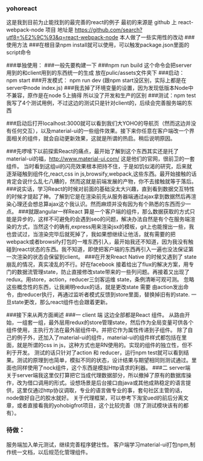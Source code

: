 ### yohoreact
这是我到目前为止能找到的最完善的react的例子
最初的来源是
github 上 react-webpack-node 项目
地址是 https://github.com/search?utf8=%E2%9C%93&q=react-webpack-node
本人做了一些实用性的改动
###使用方法
###在根目录npm install就可以使用，可以触发package.json里面的script命令

###单独使用：
###一般先要构建一下
###npm run build  这个命令会把server用到的和client用到的东西统一的生成
放在pulic/assets文件夹下
###启动： npm start
###开发模式： npm run dev (跟npm start没区别，实际上都是在server中node index.js)
###我去掉了环境变量的设置，因为发现低版本Node中不兼容，原作是在node 5上搞得
所以没了开发和生产的区别
###测试：npm test
我写了4个测试用例，不过这边的测试只是针对client的，后续会完善服务端的东西


###启动后打开localhost:3000就可以看到我们大YOHO的导航页（然而这边并没有任何交互），以及material-ui的一些组件效果。接下来你任意在客户端改一个界面相关的组件，就会自动更新效果，这就是所谓的热启。稍后说明原因。

###先啰嗦下以前探索React的痛点，最开始了解到这个东西其实还是托了material-ui的福，http://www.material-ui.com/ 这是他们的官网，很前卫的一套组件。
当时看到这组ui的闪亮效果根本把持不住，于是如饥似渴的研究，后来就逐渐碰触到组件化,react,css in js,browsify,webpack,这些东西。最开始接触的话肯定会说什么乱七八糟的，然而这就是前端发展的产物，你不去接触就等于落后。
###说实话，学习React的时候对前面的基础没太大兴趣，直到看到数据交互特性的时候才提起了神。了解到它是在渲染前先从服务器端通过ajax拿到数据然后再渲染心理还会想总算ajax这个我认识。然而麻烦并没有因为有个熟悉的东西而少一点。
###就跟angular一样React 算是一个客户端的组件，那么数据获取的方式只能是异步的，这样不可避免的会遇到seo的问题，解决办法自然是有个在服务端渲染的方式，当然这个的确有,express用来渲染jsx的模板，git上也能搜出一些，我也尝试过，当渲染完毕后就死掉了，我如果想继续让他活，就有需要的把webpack或者browsify打包的一堆东西引入，最开始我还不知道，因为我没有触碰到react状态的东西。我不知道，即使把客户端的东西再引入一遍也没法保证第一次渲染的状态会保留到client。
###在开发Rreact Native 的时候又遇到了 state 崩乱的情况，真实凌乱的不行。好在facebook 接着给出了flux的解决方案，用专门的数据流管理state，防止直接修改state带来的一些列问题。再接着又出现了redux。用store，action，reducer三剑客运维 state，条例清晰可观可测。
忽略这些概念性的东西，让我阐明redux的话，就是更改state 需要 由action发出命令，由reducer执行，再通过监听者模式反馈到store里面，替换掉旧有的state.
一旦state更改，那么react组件也会跟着更新。

###接下来从两方面阐述
###一 client 端
 这边全部都是React 组件。
 从路由开始，一组套一组，最外层用redux的store管理state，然后作为全局变量可供各个组件使用，主执行方法在最外层组件中。并把它作为属性传递到子组件。
 除了自己的例子外，还加入了material-ui的组件，material-ui的组件样式都包括在里面，就是所谓的css in js，这种方式也是RN使用的。实现的组件的独立性，但不利于开发。
 测试的话只针对了action 和 reducer，运行npm test就可以看到结果。测试的原理到也简单，模拟不同的状态，设计结果与期望相同则测试通过。里面也同样使用了nock组件，这个东西是模拟Http请求的利器。
###二 server端
 关于server端我这里仅打算把它当成代理数据部分，所以撤掉了原有的数据库操作，改为借口调用的形式。设想场景是后台接口由java或其他成熟稳定的语言提供，这里仅通过http协议调取，专业的语言做专业的事，套句社区主管的话，node做好自己的胶水就好。
 关于代理框架，可以参考下淘宝ued的前后分离文章，或者直接看我的yohobigfrot项目，这个比较完善（除了测试模块该有的都有）。
 
### 待做：
   服务端加入单元测试，继续完善程序健壮性。
   客户端学习material-ui打包npm,制作统一文档，以后规范化管理组件。














